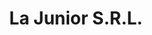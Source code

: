 ---
title: "La Junior S.R.L."
url: /ciudad-autonoma-de-buenos-aires/la-junior-s-r-l/
shop: Kopieren
---